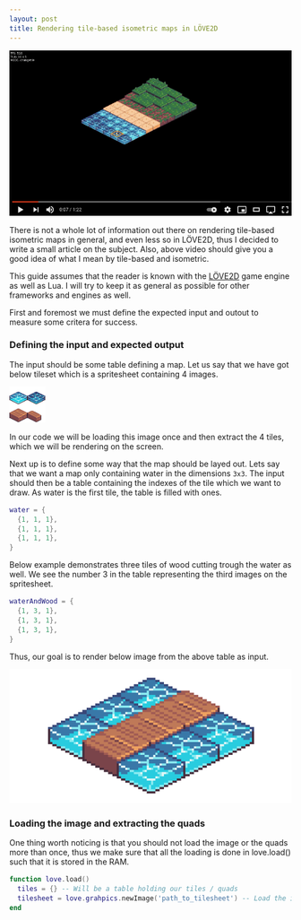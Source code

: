 ```yaml
---
layout: post
title: Rendering tile-based isometric maps in LÖVE2D
---
```


[![YouTube preview of a tile-based isometric map](/images/2021-isometric/youtube_preview.png)](https://www.youtube.com/watch?v=3yU7wD8ITaw)

There is not a whole lot of information out there on rendering tile-based
isometric maps in general, and even less so in LÖVE2D, thus I decided to write
a small article on the subject. Also, above video should give you a good idea
of what I mean by tile-based and isometric. 

This guide assumes that the reader is known with the [LÖVE2D](https://love2d.org)
game engine as well as Lua. I will try to keep it as general as possible for
other frameworks and engines as well. 

First and foremost we must define the expected input and outout to measure some
critera for success. 

### Defining the input and expected output

The input should be some table defining a map. Let us say that we have got
below tileset which is a spritesheet containing 4 images.

![Tileset as a spritesheet][tileset]

In our code we will be loading this image once and then extract the 4 tiles,
which we will be rendering on the screen.

Next up is to define some way that the map should be layed out. Lets say that
we want a map only containing water in the dimensions `3x3`. The input should
then be a table containing the indexes of the tile which we want to draw. As
water is the first tile, the table is filled with ones. 

```lua
water = {
  {1, 1, 1},
  {1, 1, 1},
  {1, 1, 1},
}
```

Below example demonstrates three tiles of wood cutting trough the water as
well. We see the number 3 in the table representing the third images on the 
spritesheet.

```lua
waterAndWood = {
  {1, 3, 1},
  {1, 3, 1},
  {1, 3, 1},
}
```

Thus, our goal is to render below image from the above table as input.

![Water with wood cutting trough][water]

### Loading the image and extracting the quads 

One thing worth noticing is that you should not load the image or the quads
more than once, thus we make sure that all the loading is done in love.load()
such that it is stored in the RAM.

```lua
function love.load()
  tiles = {} -- Will be a table holding our tiles / quads
  tilesheet = love.grahpics.newImage('path_to_tilesheet') -- Load the image
end
```

[tileset]: /images/2021-isometric/tilesheet.png "Tileset"
[water]: /images/2021-isometric/water_with_bridge.png "Water bridge"
